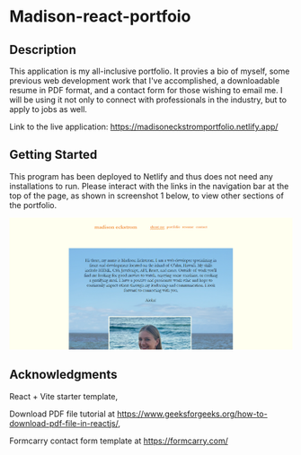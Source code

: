 # Madison-react-portfoio

## Description

This application is my all-inclusive portfolio. It provies a bio of myself, some previous web development work that I've accomplished, a downloadable resume in PDF format, and a contact form for those wishing to email me. I will be using it not only to connect with professionals in the industry, but to apply to jobs as well.

Link to the live application: https://madisoneckstromportfolio.netlify.app/ 

## Getting Started

This program has been deployed to Netlify and thus does not need any installations to run. Please interact with the links in the navigation bar at the top of the page, as shown in screenshot 1 below, to view other sections of the portfolio.

![screenshot 1](./src/assets/images/Screenshot1.png)

## Acknowledgments

React + Vite starter template,

Download PDF file tutorial at https://www.geeksforgeeks.org/how-to-download-pdf-file-in-reactjs/,

Formcarry contact form template at https://formcarry.com/
